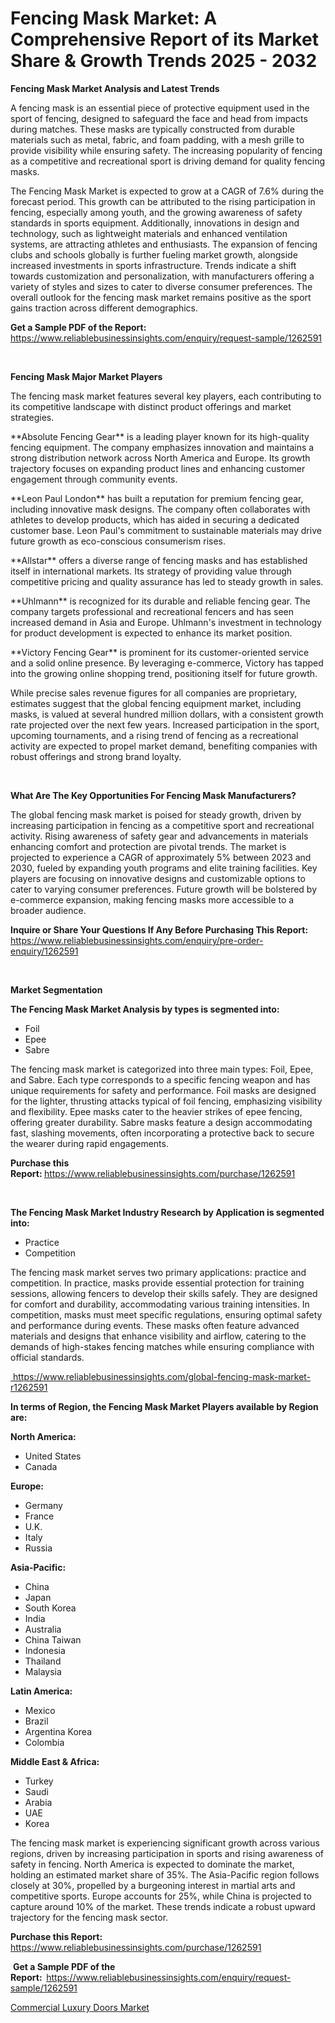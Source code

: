 <p><h1>Fencing Mask Market: A Comprehensive Report of its Market Share & Growth Trends 2025 - 2032</h1></p><p><strong>Fencing Mask Market Analysis and Latest Trends</strong></p>
<p><p>A fencing mask is an essential piece of protective equipment used in the sport of fencing, designed to safeguard the face and head from impacts during matches. These masks are typically constructed from durable materials such as metal, fabric, and foam padding, with a mesh grille to provide visibility while ensuring safety. The increasing popularity of fencing as a competitive and recreational sport is driving demand for quality fencing masks.</p><p>The Fencing Mask Market is expected to grow at a CAGR of 7.6% during the forecast period. This growth can be attributed to the rising participation in fencing, especially among youth, and the growing awareness of safety standards in sports equipment. Additionally, innovations in design and technology, such as lightweight materials and enhanced ventilation systems, are attracting athletes and enthusiasts. The expansion of fencing clubs and schools globally is further fueling market growth, alongside increased investments in sports infrastructure. Trends indicate a shift towards customization and personalization, with manufacturers offering a variety of styles and sizes to cater to diverse consumer preferences. The overall outlook for the fencing mask market remains positive as the sport gains traction across different demographics.</p></p>
<p><strong>Get a Sample PDF of the Report:&nbsp;</strong> <a href="https://www.reliablebusinessinsights.com/enquiry/request-sample/1262591?utm_campaign=1581&utm_medium=2&utm_source=Github&utm_content=ia&utm_term=09022025&utm_id=fencing-mask">https://www.reliablebusinessinsights.com/enquiry/request-sample/1262591</a></p>
<p>&nbsp;</p>
<p><strong>Fencing Mask Major Market Players</strong></p>
<p><p>The fencing mask market features several key players, each contributing to its competitive landscape with distinct product offerings and market strategies.</p><p>**Absolute Fencing Gear** is a leading player known for its high-quality fencing equipment. The company emphasizes innovation and maintains a strong distribution network across North America and Europe. Its growth trajectory focuses on expanding product lines and enhancing customer engagement through community events.</p><p>**Leon Paul London** has built a reputation for premium fencing gear, including innovative mask designs. The company often collaborates with athletes to develop products, which has aided in securing a dedicated customer base. Leon Paul's commitment to sustainable materials may drive future growth as eco-conscious consumerism rises.</p><p>**Allstar** offers a diverse range of fencing masks and has established itself in international markets. Its strategy of providing value through competitive pricing and quality assurance has led to steady growth in sales.</p><p>**Uhlmann** is recognized for its durable and reliable fencing gear. The company targets professional and recreational fencers and has seen increased demand in Asia and Europe. Uhlmann's investment in technology for product development is expected to enhance its market position.</p><p>**Victory Fencing Gear** is prominent for its customer-oriented service and a solid online presence. By leveraging e-commerce, Victory has tapped into the growing online shopping trend, positioning itself for future growth.</p><p>While precise sales revenue figures for all companies are proprietary, estimates suggest that the global fencing equipment market, including masks, is valued at several hundred million dollars, with a consistent growth rate projected over the next few years. Increased participation in the sport, upcoming tournaments, and a rising trend of fencing as a recreational activity are expected to propel market demand, benefiting companies with robust offerings and strong brand loyalty.</p></p>
<p>&nbsp;</p>
<p><strong>What Are The Key Opportunities For Fencing Mask Manufacturers?</strong></p>
<p><p>The global fencing mask market is poised for steady growth, driven by increasing participation in fencing as a competitive sport and recreational activity. Rising awareness of safety gear and advancements in materials enhancing comfort and protection are pivotal trends. The market is projected to experience a CAGR of approximately 5% between 2023 and 2030, fueled by expanding youth programs and elite training facilities. Key players are focusing on innovative designs and customizable options to cater to varying consumer preferences. Future growth will be bolstered by e-commerce expansion, making fencing masks more accessible to a broader audience.</p></p>
<p><strong>Inquire or Share Your Questions If Any Before Purchasing This Report:</strong> <a href="https://www.reliablebusinessinsights.com/enquiry/pre-order-enquiry/1262591?utm_campaign=1581&utm_medium=2&utm_source=Github&utm_content=ia&utm_term=09022025&utm_id=fencing-mask">https://www.reliablebusinessinsights.com/enquiry/pre-order-enquiry/1262591</a></p>
<p>&nbsp;</p>
<p><strong>Market Segmentation</strong></p>
<p><strong>The Fencing Mask Market Analysis by types is segmented into:</strong></p>
<p><ul><li>Foil</li><li>Epee</li><li>Sabre</li></ul></p>
<p><p>The fencing mask market is categorized into three main types: Foil, Epee, and Sabre. Each type corresponds to a specific fencing weapon and has unique requirements for safety and performance. Foil masks are designed for the lighter, thrusting attacks typical of foil fencing, emphasizing visibility and flexibility. Epee masks cater to the heavier strikes of epee fencing, offering greater durability. Sabre masks feature a design accommodating fast, slashing movements, often incorporating a protective back to secure the wearer during rapid engagements.</p></p>
<p><strong>Purchase this Report:&nbsp;</strong><a href="https://www.reliablebusinessinsights.com/purchase/1262591?utm_campaign=1581&utm_medium=2&utm_source=Github&utm_content=ia&utm_term=09022025&utm_id=fencing-mask">https://www.reliablebusinessinsights.com/purchase/1262591</a></p>
<p>&nbsp;</p>
<p><strong>The Fencing Mask Market Industry Research by Application is segmented into:</strong></p>
<p><ul><li>Practice</li><li>Competition</li></ul></p>
<p><p>The fencing mask market serves two primary applications: practice and competition. In practice, masks provide essential protection for training sessions, allowing fencers to develop their skills safely. They are designed for comfort and durability, accommodating various training intensities. In competition, masks must meet specific regulations, ensuring optimal safety and performance during events. These masks often feature advanced materials and designs that enhance visibility and airflow, catering to the demands of high-stakes fencing matches while ensuring compliance with official standards.</p></p>
<p><a href="https://www.reliablebusinessinsights.com/global-fencing-mask-market-r1262591?utm_campaign=1581&utm_medium=2&utm_source=Github&utm_content=ia&utm_term=09022025&utm_id=fencing-mask">&nbsp;https://www.reliablebusinessinsights.com/global-fencing-mask-market-r1262591</a></p>
<p><strong>In terms of Region, the Fencing Mask Market Players available by Region are:</strong></p>
<p>
    <p> <strong> North America: </strong>
        <ul>
            <li>United States</li>
            <li>Canada</li>
        </ul>
        </p> 
    <p> <strong> Europe: </strong>
        <ul>
            <li>Germany</li>
            <li>France</li>
            <li>U.K.</li>
            <li>Italy</li>
            <li>Russia</li>
        </ul>
        </p> 
    <p> <strong> Asia-Pacific: </strong>
        <ul>
            <li>China</li>
            <li>Japan</li>
            <li>South Korea</li>
            <li>India</li>
            <li>Australia</li>
            <li>China Taiwan</li>
            <li>Indonesia</li>
            <li>Thailand</li>
            <li>Malaysia</li>
        </ul>
        </p> 
    <p> <strong> Latin America: </strong>
        <ul>
            <li>Mexico</li>
            <li>Brazil</li>
            <li>Argentina Korea</li>
            <li>Colombia</li>
        </ul>
        </p> 
    <p> <strong> Middle East & Africa: </strong>
        <ul>
            <li>Turkey</li>
            <li>Saudi</li>
            <li>Arabia</li>
            <li>UAE</li>
            <li>Korea</li>
        </ul>
    </p>
    </p>
<p><p>The fencing mask market is experiencing significant growth across various regions, driven by increasing participation in sports and rising awareness of safety in fencing. North America is expected to dominate the market, holding an estimated market share of 35%. The Asia-Pacific region follows closely at 30%, propelled by a burgeoning interest in martial arts and competitive sports. Europe accounts for 25%, while China is projected to capture around 10% of the market. These trends indicate a robust upward trajectory for the fencing mask sector.</p></p>
<p><strong>Purchase this Report: </strong><a href="https://www.reliablebusinessinsights.com/purchase/1262591?utm_campaign=1581&utm_medium=2&utm_source=Github&utm_content=ia&utm_term=09022025&utm_id=fencing-mask">https://www.reliablebusinessinsights.com/purchase/1262591</a></p>
<p>&nbsp;<strong>Get a Sample PDF of the Report:&nbsp;&nbsp;</strong><a href="https://www.reliablebusinessinsights.com/enquiry/request-sample/1262591?utm_campaign=1581&utm_medium=2&utm_source=Github&utm_content=ia&utm_term=09022025&utm_id=fencing-mask">https://www.reliablebusinessinsights.com/enquiry/request-sample/1262591</a></p>
<p><strong></strong></p>
<p><p><a href="https://github.com/willjis/Market-Research-Report-List-1/blob/main/commercial-luxury-doors-market.md?utm_campaign=1581&utm_medium=2&utm_source=Github&utm_content=ia&utm_term=09022025&utm_id=fencing-mask">Commercial Luxury Doors Market</a></p></p>